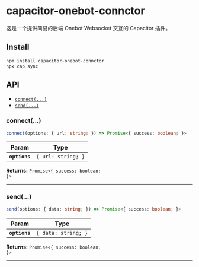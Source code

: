 # capacitor-onebot-connctor

这是一个提供简易的后端 Onebot Websocket 交互的 Capacitor 插件。

## Install

```bash
npm install capacitor-onebot-connctor
npx cap sync
```

## API

<docgen-index>

* [`connect(...)`](#connect)
* [`send(...)`](#send)

</docgen-index>

<docgen-api>
<!--Update the source file JSDoc comments and rerun docgen to update the docs below-->

### connect(...)

```typescript
connect(options: { url: string; }) => Promise<{ success: boolean; }>
```

| Param         | Type                          |
| ------------- | ----------------------------- |
| **`options`** | <code>{ url: string; }</code> |

**Returns:** <code>Promise&lt;{ success: boolean; }&gt;</code>

--------------------


### send(...)

```typescript
send(options: { data: string; }) => Promise<{ success: boolean; }>
```

| Param         | Type                           |
| ------------- | ------------------------------ |
| **`options`** | <code>{ data: string; }</code> |

**Returns:** <code>Promise&lt;{ success: boolean; }&gt;</code>

--------------------

</docgen-api>
